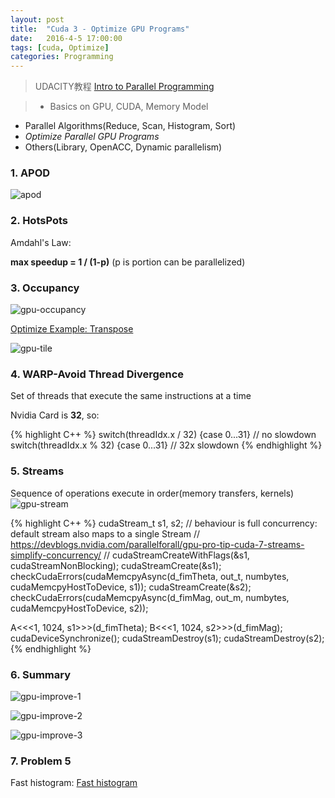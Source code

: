 ```yaml
---
layout: post
title:  "Cuda 3 - Optimize GPU Programs"
date:   2016-4-5 17:00:00
tags: [cuda, Optimize]
categories: Programming
---
```


> UDACITY教程 [Intro to Parallel Programming][link] 

> * Basics on GPU, CUDA, Memory Model
 * Parallel Algorithms(Reduce, Scan, Histogram, Sort)
 * *Optimize Parallel GPU Programs*
 * Others(Library, OpenACC, Dynamic parallelism)

[link]: https://www.udacity.com/wiki/cs344

### 1. **APOD**
![apod](http://7xno5y.com1.z0.glb.clouddn.com/apod.png)

### 2. **HotsPots**
Amdahl's Law: 

**max speedup = 1 / (1-p)** (p is portion can be parallelized)

### 3. **Occupancy**
![gpu-occupancy](http://7xno5y.com1.z0.glb.clouddn.com/gpu-occupancy.png)

[Optimize Example: Transpose](https://github.com/wykvictor/cs344-udacity/blob/master/Lesson%20Code%20Snippets/Lesson%205%20Code%20Snippets/transpose.cu)

![gpu-tile](http://7xno5y.com1.z0.glb.clouddn.com/gpu-tiling.png)

### 4. **WARP-Avoid Thread Divergence**
Set of threads that execute the same instructions at a time

Nvidia Card is **32**, so:

{% highlight C++ %}
switch(threadIdx.x / 32) {case 0...31}  // no slowdown
switch(threadIdx.x % 32) {case 0...31}  // 32x slowdown
{% endhighlight %}

### 5. **Streams** 
Sequence of operations execute in order(memory transfers, kernels)
![gpu-stream](http://7xno5y.com1.z0.glb.clouddn.com/gpu-stream.png)

{% highlight C++ %}
cudaStream_t s1, s2;
// behaviour is full concurrency: default stream also maps to a single Stream
// https://devblogs.nvidia.com/parallelforall/gpu-pro-tip-cuda-7-streams-simplify-concurrency/
// cudaStreamCreateWithFlags(&s1, cudaStreamNonBlocking);
cudaStreamCreate(&s1);
checkCudaErrors(cudaMemcpyAsync(d_fimTheta, out_t, numbytes, cudaMemcpyHostToDevice, s1));
cudaStreamCreate(&s2);
checkCudaErrors(cudaMemcpyAsync(d_fimMag, out_m, numbytes, cudaMemcpyHostToDevice, s2));

A<<<1, 1024, s1>>>(d_fimTheta);
B<<<1, 1024, s2>>>(d_fimMag);
cudaDeviceSynchronize();
cudaStreamDestroy(s1); cudaStreamDestroy(s2);
{% endhighlight %}

### 6. **Summary**
![gpu-improve-1](http://7xno5y.com1.z0.glb.clouddn.com/gpu-improve-1.png)

![gpu-improve-2](http://7xno5y.com1.z0.glb.clouddn.com/gpu-improve-2.png)

![gpu-improve-3](http://7xno5y.com1.z0.glb.clouddn.com/gpu-improve-3.png)

### 7. Problem 5
Fast histogram:
[Fast histogram](https://github.com/wykvictor/cs344-udacity/blob/master/Problem%20Sets/Problem%20Set%205/student.cu)